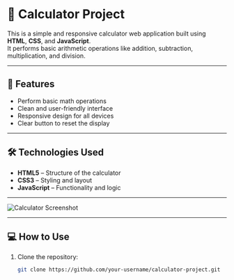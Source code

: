 # 🧮 Calculator Project

This is a simple and responsive calculator web application built using **HTML**, **CSS**, and **JavaScript**.  
It performs basic arithmetic operations like addition, subtraction, multiplication, and division.

---

## 🚀 Features
- Perform basic math operations
- Clean and user-friendly interface
- Responsive design for all devices
- Clear button to reset the display

---

## 🛠️ Technologies Used
- **HTML5** – Structure of the calculator  
- **CSS3** – Styling and layout  
- **JavaScript** – Functionality and logic

---

![Calculator Screenshot](screenshot.png)


---

## 💻 How to Use
1. Clone the repository:
   ```bash
   git clone https://github.com/your-username/calculator-project.git
